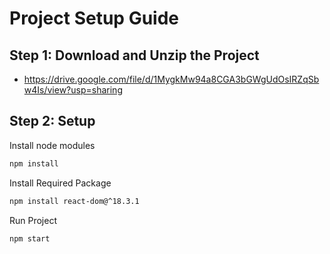# Project Setup Guide

## Step 1: Download and Unzip the Project

   - https://drive.google.com/file/d/1MygkMw94a8CGA3bGWgUdOsIRZqSbw4Is/view?usp=sharing

## Step 2: Setup 

 Install node modules 
   ```bash
   npm install
```

Install Required Package  
   ```bash
   npm install react-dom@^18.3.1
```
 Run Project 

 ``` bash
npm start

```

